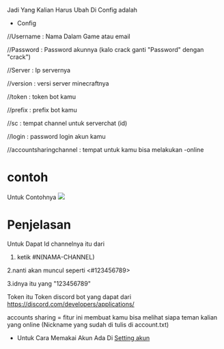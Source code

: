 Jadi Yang Kalian Harus Ubah Di Config adalah 

* Config 

//Username : Nama Dalam Game atau email

//Password : Password akunnya (kalo crack ganti "Password" dengan "crack")

//Server : Ip servernya

//version : versi server minecraftnya

//token : token bot kamu

//prefix : prefix bot kamu 

//sc : tempat channel untuk serverchat (id)

//login : password login akun kamu

//accountsharingchannel : tempat untuk kamu bisa melakukan -online

# contoh 


  Untuk Contohnya <Img src= "https://cdn.discordapp.com/attachments/709050774499491884/736629707902156820/unknown.png">

# Penjelasan
  
  Untuk Dapat Id channelnya itu dari 
  
1. ketik \#N(NAMA-CHANNEL)

2.nanti akan muncul seperti <#123456789>

3.idnya itu yang "123456789" 


Token itu Token discord bot yang dapat dari https://discord.com/developers/applications/

accounts sharing = fitur ini membuat kamu bisa melihat siapa teman kalian yang online (Nickname yang sudah di tulis di account.txt) 

* Untuk Cara Memakai Akun Ada Di [Setting akun](https://github.com/MoonLGH/ServerChatIND/blob/master/Bot%20Tutorial/Akun%20Setting.md)

